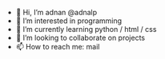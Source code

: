 - 👋 Hi, I’m adnan @adnalp
- 👀 I’m interested in programming
- 🌱 I’m currently learning python / html / css
- 💞️ I’m looking to collaborate on projects
- 📫 How to reach me: mail

<!---
adnalp/adnalp is a ✨ special ✨ repository because its `README.md` (this file) appears on your GitHub profile.
You can click the Preview link to take a look at your changes.
--->
